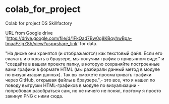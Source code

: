 # colab_for_project
Colab for project DS Skillfactory

URL from Google drive 'https://drive.google.com/file/d/1FkQad7Bw0g8KBqyhwBpa-tmaaFzlgZ8h/view?usp=share_link' for data.


"На диске они хранятся (и отображаются) как текстовый файл. Если его скачать и открыть в браузере, мы получим график в привычном виде." и "создайте в вашем проекте папку, в которую сохраняйте построенные вами графики в формате HTML (мы разбирали данный метод в модуле по визуализации данных). Так вы сможете просматривать графики через GitHub, открывая файлы в браузере.",- это все, что я нашел по поводу выгрузки HTML-графиков в модуле по визуализации - попробовал разобраться сам, но не ничего не понял, поэтому я просто закинул PNG с ними сюда.



